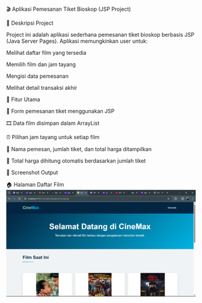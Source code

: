 🎬 Aplikasi Pemesanan Tiket Bioskop (JSP Project)

📌 Deskripsi Project

Project ini adalah aplikasi sederhana pemesanan tiket bioskop berbasis JSP (Java Server Pages). Aplikasi memungkinkan user untuk:

Melihat daftar film yang tersedia

Memilih film dan jam tayang

Mengisi data pemesanan

Melihat detail transaksi akhir

🧾 Fitur Utama

📄 Form pemesanan tiket menggunakan JSP

🎞️ Data film disimpan dalam ArrayList

⏰ Pilihan jam tayang untuk setiap film

🧍 Nama pemesan, jumlah tiket, dan total harga ditampilkan

💸 Total harga dihitung otomatis berdasarkan jumlah tiket

📸 Screenshot Output

🏠 Halaman Daftar Film
![Index](/Screenshot_index_1.png)
